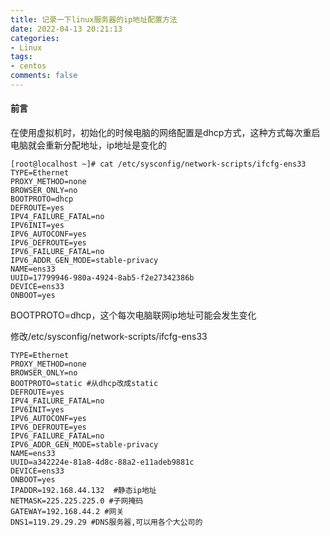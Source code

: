 ```yaml
---
title: 记录一下linux服务器的ip地址配置方法
date: 2022-04-13 20:21:13
categories:
- Linux
tags:
- centos
comments: false
---
```


#### 前言
在使用虚拟机时，初始化的时候电脑的网络配置是dhcp方式，这种方式每次重启电脑就会重新分配地址，ip地址是变化的

```
[root@localhost ~]# cat /etc/sysconfig/network-scripts/ifcfg-ens33 
TYPE=Ethernet
PROXY_METHOD=none
BROWSER_ONLY=no
BOOTPROTO=dhcp
DEFROUTE=yes
IPV4_FAILURE_FATAL=no
IPV6INIT=yes
IPV6_AUTOCONF=yes
IPV6_DEFROUTE=yes
IPV6_FAILURE_FATAL=no
IPV6_ADDR_GEN_MODE=stable-privacy
NAME=ens33
UUID=17799946-980a-4924-8ab5-f2e27342386b
DEVICE=ens33
ONBOOT=yes
```
BOOTPROTO=dhcp，这个每次电脑联网ip地址可能会发生变化

修改/etc/sysconfig/network-scripts/ifcfg-ens33
```
TYPE=Ethernet
PROXY_METHOD=none
BROWSER_ONLY=no
BOOTPROTO=static #从dhcp改成static
DEFROUTE=yes
IPV4_FAILURE_FATAL=no
IPV6INIT=yes
IPV6_AUTOCONF=yes
IPV6_DEFROUTE=yes
IPV6_FAILURE_FATAL=no
IPV6_ADDR_GEN_MODE=stable-privacy
NAME=ens33
UUID=a342224e-81a8-4d8c-88a2-e11adeb9881c
DEVICE=ens33
ONBOOT=yes
IPADDR=192.168.44.132  #静态ip地址
NETMASK=225.225.225.0 #子网掩码
GATEWAY=192.168.44.2 #网关
DNS1=119.29.29.29 #DNS服务器,可以用各个大公司的
```
